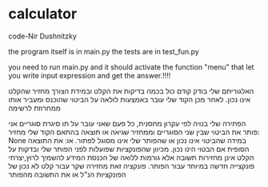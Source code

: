 # calculator
code-Nir Dushnitzky

the program itself is in main.py
the tests are in test_fun.py

you need to run main.py and it should activate the function "menu" that let you write input expression and get the answer.!!!!


האלגוריתם שלי בודק קודם כול בכמה בדיקות את הקלט ובמידת הצורך מחזיר שהקלט אינו נכון.
לאחר מכן הקוד שלי עובר באמצעות לולאה על הביטוי שהוכנס
ומעביר אותו ממחרוזת לרשימה

הפתירה שלי בנויה לפי עקרון מחסנית, כל פעם שאני עובר על תו סיגרת סוגריים אני פותר את הביטוי שבין שני הסוגריים 
וממחזיר שגיאה או תוצאה בהתאם
הקוד שלי מחזיר: 
None
במידה שהביטוי אינו נכון או שהפותר שלי אינו מסוגל לפתור.
או:
את התוצאה הסופית אם הבטוי הינו נכון.
מכיוון שהפונקציות שפועלות לפני הפותר שלי ובדקות על הקלט אינן מחזירות תשובה אלא גורמות ללואה של הכנסת המידע להשמיך לרוץ,יצרתי פונקצייה חדשה במיוחד עבור הפותר.
פונקציה זאת מחזירה שקר עבור קלט לא נכון של הפונקציות הנ"ל או את התשובה מהפותר
